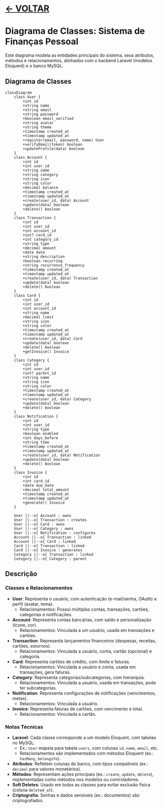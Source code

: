 # [ <- VOLTAR](../../README.md)

# Diagrama de Classes: Sistema de Finanças Pessoal

Este diagrama modela as entidades principais do sistema, seus atributos, métodos e relacionamentos, alinhados com o backend Laravel (modelos Eloquent) e o banco MySQL.

## Diagrama de Classes

```mermaid
classDiagram
    class User {
        +int id
        +string name
        +string email
        +string password
        +boolean email_verified
        +string avatar
        +string theme
        +timestamp created_at
        +timestamp updated_at
        +register(email, password, name) User
        +verifyEmail(token) boolean
        +updateProfile(data) boolean
    }
    class Account {
        +int id
        +int user_id
        +string name
        +string category
        +string icon
        +string color
        +decimal balance
        +timestamp created_at
        +timestamp updated_at
        +create(user_id, data) Account
        +update(data) boolean
        +delete() boolean
    }
    class Transaction {
        +int id
        +int user_id
        +int account_id
        +int? card_id
        +int category_id
        +string type
        +decimal amount
        +date date
        +string description
        +boolean recurring
        +string recurrence_frequency
        +timestamp created_at
        +timestamp updated_at
        +create(user_id, data) Transaction
        +update(data) boolean
        +delete() boolean
    }
    class Card {
        +int id
        +int user_id
        +int account_id
        +string name
        +decimal limit
        +string icon
        +string color
        +timestamp created_at
        +timestamp updated_at
        +create(user_id, data) Card
        +update(data) boolean
        +delete() boolean
        +getInvoice() Invoice
    }
    class Category {
        +int id
        +int user_id
        +int? parent_id
        +string name
        +string icon
        +string color
        +timestamp created_at
        +timestamp updated_at
        +create(user_id, data) Category
        +update(data) boolean
        +delete() boolean
    }
    class Notification {
        +int id
        +int user_id
        +string type
        +boolean enabled
        +int days_before
        +string time
        +timestamp created_at
        +timestamp updated_at
        +create(user_id, data) Notification
        +update(data) boolean
        +delete() boolean
    }
    class Invoice {
        +int id
        +int card_id
        +date due_date
        +decimal total_amount
        +timestamp created_at
        +timestamp updated_at
        +generate() Invoice
    }

    User ||--o{ Account : owns
    User ||--o{ Transaction : creates
    User ||--o{ Card : owns
    User ||--o{ Category : owns
    User ||--o{ Notification : configures
    Account ||--o{ Transaction : linked
    Account ||--o{ Card : linked
    Card ||--o{ Transaction : linked
    Card ||--o{ Invoice : generates
    Category ||--o{ Transaction : linked
    Category ||--o{ Category : parent
```

## Descrição

### Classes e Relacionamentos

- **User**: Representa o usuário, com autenticação (e-mail/senha, OAuth) e perfil (avatar, tema).
  - Relacionamentos: Possui múltiplas contas, transações, cartões, categorias e notificações.
- **Account**: Representa contas bancárias, com saldo e personalização (ícone, cor).
  - Relacionamentos: Vinculada a um usuário, usada em transações e cartões.
- **Transaction**: Representa lançamentos financeiros (despesas, receitas, cartões, estornos).
  - Relacionamentos: Vinculada a usuário, conta, cartão (opcional) e categoria.
- **Card**: Representa cartões de crédito, com limite e faturas.
  - Relacionamentos: Vinculada a usuário e conta, usada em transações, gera faturas.
- **Category**: Representa categorias/subcategorias, com hierarquia.
  - Relacionamentos: Vinculada a usuário, usada em transações, pode ter subcategorias.
- **Notification**: Representa configurações de notificações (vencimentos, metas).
  - Relacionamentos: Vinculada a usuário.
- **Invoice**: Representa faturas de cartões, com vencimento e total.
  - Relacionamentos: Vinculada a cartão.

### Notas Técnicas

- **Laravel**: Cada classe corresponde a um modelo Eloquent, com tabelas no MySQL.
  - Ex.: `User` mapeia para tabela `users`, com colunas `id`, `name`, `email`, etc.
  - Relacionamentos são implementados com métodos Eloquent (ex.: `hasMany`, `belongsTo`).
- **Atributos**: Refletem colunas do banco, com tipos compatíveis (ex.: `decimal` para valores monetários).
- **Métodos**: Representam ações principais (ex.: `create`, `update`, `delete`), implementadas como métodos nos modelos ou controladores.
- **Soft Deletes**: Usado em todas as classes para evitar exclusão física (coluna `deleted_at`).
- **Criptografia**: Senhas e dados sensíveis (ex.: documentos) são criptografados.
